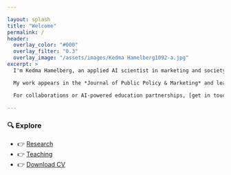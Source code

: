 ```yaml
---

layout: splash
title: "Welcome"
permalink: /
header:
  overlay_color: "#000"
  overlay_filter: "0.3"
  overlay_image: "/assets/images/Kedma Hamelberg1092-a.jpg"
excerpt: >
  I'm Kedma Hamelberg, an applied AI scientist in marketing and society. I use NLP, machine learning, deep learning, and AI agents to analyze how brands and CEOs shape public discourse—from war and sustainability to DEI.

  My work appears in the *Journal of Public Policy & Marketing* and leading conferences like EMAC and AMS. I teach applied AI for marketing and digital strategy to diverse master’s cohorts.

  For collaborations or AI-powered education partnerships, [get in touch](mailto:kedma@hamelberg-ai.com).

---
```


### 🔍 Explore

- 👉 [Research](/research/)
- 👉 [Teaching](/teaching/)
- 👉 [Download CV](/cv/)
